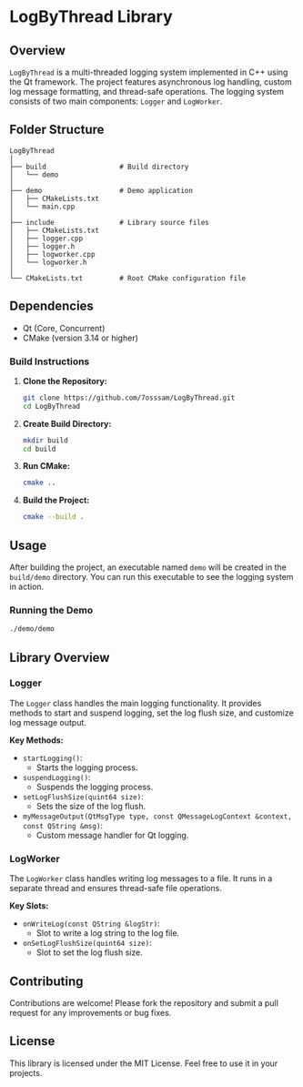 
# LogByThread Library

## Overview

`LogByThread` is a multi-threaded logging system implemented in C++ using the Qt framework. The project features asynchronous log handling, custom log message formatting, and thread-safe operations. The logging system consists of two main components: `Logger` and `LogWorker`.

## Folder Structure

```
LogByThread
│
├── build                  # Build directory
│   └── demo
│
├── demo                   # Demo application
│   ├── CMakeLists.txt
│   └── main.cpp
│
├── include                # Library source files
│   ├── CMakeLists.txt
│   ├── logger.cpp
│   ├── logger.h
│   ├── logworker.cpp
│   └── logworker.h
│
└── CMakeLists.txt         # Root CMake configuration file

```

## Dependencies

- Qt (Core, Concurrent)
- CMake (version 3.14 or higher)

### Build Instructions

1. **Clone the Repository:**

   ```sh
   git clone https://github.com/7osssam/LogByThread.git
   cd LogByThread
   ```

2. **Create Build Directory:**

   ```sh
   mkdir build
   cd build
   ```

3. **Run CMake:**

   ```sh
   cmake ..
   ```

4. **Build the Project:**

   ```sh
   cmake --build .
   ```

## Usage

After building the project, an executable named `demo` will be created in the `build/demo` directory. You can run this executable to see the logging system in action.

### Running the Demo

```sh
./demo/demo
```

## Library Overview

### Logger

The `Logger` class handles the main logging functionality. It provides methods to start and suspend logging, set the log flush size, and customize log message output.

**Key Methods:**

- `startLogging()`:
	- Starts the logging process.
- `suspendLogging()`:
	- Suspends the logging process.
- `setLogFlushSize(quint64 size)`:
	- Sets the size of the log flush.
- `myMessageOutput(QtMsgType type, const QMessageLogContext &context, const QString &msg)`:
	- Custom message handler for Qt logging.

### LogWorker

The `LogWorker` class handles writing log messages to a file. It runs in a separate thread and ensures thread-safe file operations.

**Key Slots:**

- `onWriteLog(const QString &logStr)`:
	- Slot to write a log string to the log file.
- `onSetLogFlushSize(quint64 size)`:
	- Slot to set the log flush size.

## Contributing

Contributions are welcome! Please fork the repository and submit a pull request for any improvements or bug fixes.

## License

This library is licensed under the MIT License. Feel free to use it in your projects.
